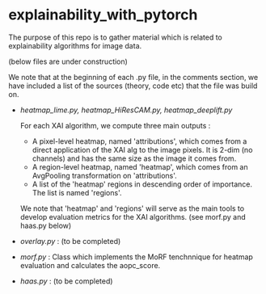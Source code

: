 # explainability_with_pytorch

The purpose of this repo is to gather material which is related to explainability algorithms for image data.

(below files are under construction)

We note that at the beginning of each .py file, in the comments section, we have included a list of the sources (theory, code etc) that the file was build on.

- *heatmap_lime.py, heatmap_HiResCAM.py, heatmap_deeplift.py* <br/>

    For each XAI algorithm, we compute three main outputs :
    
    - A pixel-level heatmap, named 'attributions', which comes from a direct application of the XAI alg to the image pixels. It is 2-dim (no channels) and has the same size as the image it comes from. 
    - A region-level heatmap, named 'heatmap', which comes from an AvgPooling transformation on 'attributions'.
    - A list of the 'heatmap' regions in descending order of importance. The list is named 'regions'.

    We note that 'heatmap' and 'regions' will serve as the main tools to develop evaluation metrics for the XAI algorithms. (see morf.py and haas.py below)

- *overlay.py* : (to be completed)

- *morf.py* : Class which implements the MoRF tenchnnique for heatmap evaluation and calculates the aopc_score.

- *haas.py* : (to be completed)
